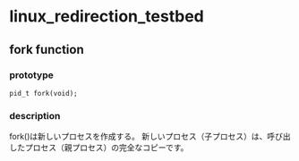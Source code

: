 # linux_redirection_testbed
## fork function
### prototype
```
pid_t fork(void);
```
### description
fork()は新しいプロセスを作成する。 新しいプロセス（子プロセス）は、呼び出したプロセス（親プロセス）の完全なコピーです。